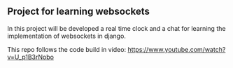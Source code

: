 ## Project for learning websockets

In this project will be developed a real time clock and a chat for learning the implementation of websockets in django.

This repo follows the code build in video: https://www.youtube.com/watch?v=U_p1B3rNobo